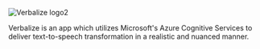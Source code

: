 ![Verbalize logo2](https://github.com/AlasterGR/Verbalize/assets/35509561/64d0719e-65bf-4204-aed4-5233fe056c12)

Verbalize is an app which utilizes Microsoft's Azure Cognitive Services to deliver text-to-speech transformation in a realistic and nuanced manner.
